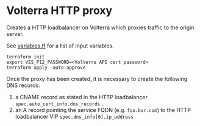 # Volterra HTTP proxy

Creates a HTTP loadbalancer on Volterra which proxies traffic to the origin server.

See [variables.tf](./variables.tf) for a list of input variables.

```
terraform init
export VES_P12_PASSWORD=<Volterra API cert password>
terraform apply -auto-approve
```

Once the proxy has been created, it is necessary to create the following DNS records:

1. a CNAME record as stated in the HTTP loadbalancer `spec.auto_cert_info.dns_records` .
1. an A record pointing the service FQDN (e.g. `foo.bar.com`) to the HTTP loadbalancer VIP `spec.dns_info[0].ip_address`
